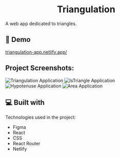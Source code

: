 <h1 align="center">Triangulation</h1>

<p>A web app dedicated to triangles.</p>

<h2>🚀 Demo</h2>

[triangulation-app.netlify.app/](triangulation-app.netlify.app/)

<h2>Project Screenshots:</h2>

![Triangulation Application](https://gcdn.pbrd.co/images/qxI3XkXhkQIq.png?o=1)
![IsTriangle Application](https://gcdn.pbrd.co/images/zeaY5NgmffvF.png?o=1)
![Hypotenuse Application](https://gcdn.pbrd.co/images/8m3QcDfDKLNy.png?o=1)
![Area Application](https://gcdn.pbrd.co/images/ivltuHI47e6I.png?o=1)
  
  
<h2>💻 Built with</h2>

Technologies used in the project:

*   Figma
*   React
*   CSS
*   React Router
*   Netlify
